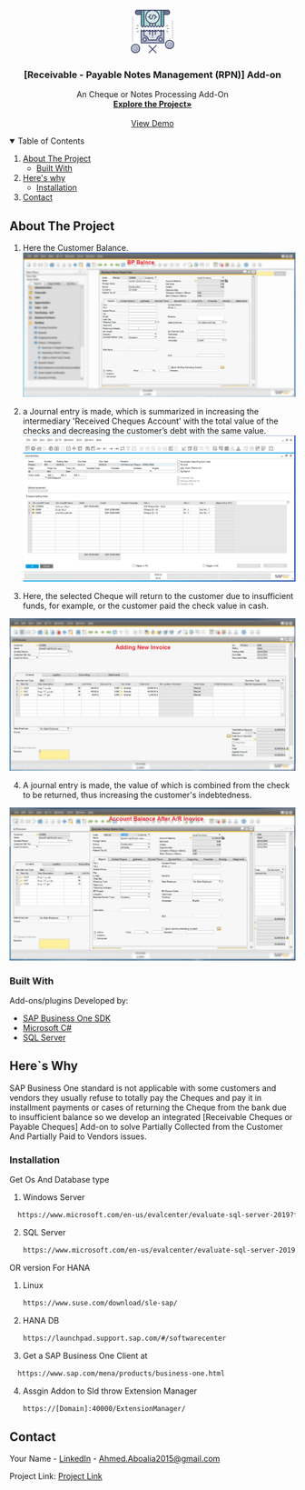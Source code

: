 <!--[![Contributors][contributors-shield]][contributors-url]
[![Forks][forks-shield]][forks-url]
[![Stargazers][stars-shield]][stars-url]
[![Issues][issues-shield]][issues-url]
[![MIT License][license-shield]][license-url] 
[![LinkedIn][linkedin-shield]][linkedin-url]-->



<!-- PROJECT LOGO -->
<br />
<p align="center">
  <a href="https://github.com/Aboalia/NRPM-Addon">
    <img src="Images/logo.png" alt="Logo" width="80" height="80">
  </a>

  <h3 align="center">[Receivable - Payable Notes Management (RPN)] Add-on</h3>

  <p align="center">
    An Cheque or Notes Processing Add-On
    <br />
    <a href="https://github.com/Aboalia/NRPM-Addon"><strong>Explore the Project»</strong></a>
    <br />
    <br />
    <a href="https://github.com/Aboalia/NRPM-Addon">View Demo</a>
  </p>
</p>



<!-- TABLE OF CONTENTS -->
<details open="open">
  <summary>Table of Contents</summary>
  <ol>
    <li>
      <a href="#about-the-project">About The Project</a>
      <ul>
        <li><a href="#built-with">Built With</a></li>
      </ul>
    </li>
    <li>
      <a href="#getting-started">Here's why</a>
      <ul>
        <li><a href="#installation">Installation</a></li>
      </ul>
    </li>
    <li><a href="#contact">Contact</a></li>
  </ol>
</details>



<!-- ABOUT THE PROJECT -->
## About The Project
1. Here the Customer Balance.
[![Receiving Cheques][product-screenshot01]]()

2. a Journal entry is made, which is summarized in increasing the intermediary 'Received Cheques Account' with the total value of the checks and decreasing the customer’s debt with the same value.
[![Receiving Cheques][product-screenshot02]]()

3. Here, the selected Cheque will return to the customer due to insufficient funds, for example, or the customer paid the check value in cash.

[![Receiving Cheques][product-screenshot03]]()

4. A journal entry is made, the value of which is combined from the check to be returned, thus increasing the customer's indebtedness.

[![Receiving Cheques][product-screenshot04]]()



### Built With

Add-ons/plugins Developed by:
* [SAP Business One SDK](https://www.sap.com/mena/products/business-one.html)
* [Microsoft C#](https://dotnet.microsoft.com/learn/csharp)
* [SQL Server](https://www.microsoft.com/en-us/sql-server/sql-server-2019)



<!-- GETTING STARTED -->
## Here`s Why
SAP Business One standard is not applicable with some customers and vendors they usually refuse to totally pay the Cheques and pay it in installment payments or cases of returning the Cheque from the bank due to insufficient balance so we develop an integrated [Receivable Cheques or Payable Cheques] Add-on to solve Partially Collected from the Customer And Partially Paid to Vendors issues.


### Installation
Get Os And Database type
1. Windows Server
 ```sh
   https://www.microsoft.com/en-us/evalcenter/evaluate-sql-server-2019?filetype=EXE
   ```
2. SQL Server
   ```sh
   https://www.microsoft.com/en-us/evalcenter/evaluate-sql-server-2019?filetype=EXE
   ```
OR version For HANA
1. Linux
    ```sh
   https://www.suse.com/download/sle-sap/
   ```
   
2. HANA DB
   ```sh
   https://launchpad.support.sap.com/#/softwarecenter
   ```
   
3. Get a SAP Business One Client at 
 ```sh
   https://www.sap.com/mena/products/business-one.html
   ```
4. Assgin Addon to Sld throw Extension Manager
   ```sh
   https://[Domain]:40000/ExtensionManager/
   ```


<!-- CONTACT -->
## Contact

Your Name - [LinkedIn]( https://www.linkedin.com/in/engabo3lia/) - Ahmed.Aboalia2015@gmail.com

Project Link: [Project Link](https://github.com/Aboalia/NRPM-Addon)




<!-- MARKDOWN LINKS & IMAGES -->
<!-- https://www.markdownguide.org/basic-syntax/#reference-style-links -->
[contributors-shield]: https://img.shields.io/github/contributors/othneildrew/Best-README-Template.svg?style=for-the-badge
[contributors-url]: https://github.com/Aboalia/NRPM-Addon/network/members
[forks-shield]: https://img.shields.io/github/forks/othneildrew/Best-README-Template.svg?style=for-the-badge
[forks-url]: https://github.com/Aboalia/NRPM-Addon/network/members
[stars-shield]: https://img.shields.io/github/stars/othneildrew/Best-README-Template.svg?style=for-the-badge
[stars-url]: https://github.com/Aboalia/NRPM-Addon/stargazers
[issues-shield]: https://img.shields.io/github/issues/othneildrew/Best-README-Template.svg?style=for-the-badge
[issues-url]: https://github.com/Aboalia/NRPM-Addon/issues
[license-shield]: https://img.shields.io/github/license/othneildrew/Best-README-Template.svg?style=for-the-badge
[license-url]: https://github.com/Aboalia/NRPM-Addon/blob/master/LICENSE.txt
[linkedin-shield]: https://img.shields.io/badge/-LinkedIn-black.svg?style=for-the-badge&logo=linkedin&colorB=555
[linkedin-url]: https://www.linkedin.com/in/engabo3lia/
[product-screenshot01]: Images/ScreenShot01.png
[product-screenshot02]: images/ScreenShot02.PNG
[product-screenshot03]: Images/ScreenShot03.PNG
[product-screenshot04]: Images/ScreenShot04.PNG
[product-screenshot05]: Images/ScreenShot05.PNG
[product-screenshot06]: Images/ScreenShot06.PNG
[product-screenshot07]: Images/ScreenShot07.PNG
[product-screenshot08]: Images/ScreenShot08.PNG
[product-screenshot09]: Images/ScreenShot09.PNG
[product-screenshot10]: Images/ScreenShot10.PNG
[product-screenshot11]: Images/ScreenShot11.PNG
[product-screenshot12]: Images/ScreenShot12.PNG
[product-screenshot13]: Images/ScreenShot13.PNG
[product-screenshot14]: Images/ScreenShot14.PNG
[product-screenshot15]: Images/ScreenShot15.PNG
[product-screenshot16]: Images/ScreenShot16.PNG
[product-screenshot17]: Images/ScreenShot17.PNG
[product-screenshot18]: Images/ScreenShot18.PNG
[product-screenshot19]: Images/ScreenShot19.PNG
[product-screenshot20]: Images/ScreenShot20.PNG

